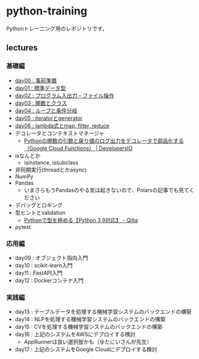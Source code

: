 # python-training

Pythonトレーニング用のレポジトリです。

## lectures

### 基礎編

- [day00 : 事前準備                      ](./doc/lecture/prepare/README.md)
- [day01 : 標準データ型                  ](./doc/lecture/std-data-type/README.md)
- [day02 : プログラム入出力・ファイル操作](./doc/lecture/input-output/README.md)
- [day03 : 関数とクラス                  ](./doc/lecture/function-class/README.md)
- [day04 : ループと条件分岐              ](./doc/lecture/for-if-else/README.md)
- [day05 : iteratorとgenerator           ](./doc/lecture/iterator-generator/README.md)
- [day06 : lambda式とmap, filter, reduce ](./doc/lecture/lambda/README.md)
- デコレータとコンテキストマネージャ
  - [Pythonの関数の引数と戻り値のログ出力をデコレータで部品化する（Google Cloud Functions） | DevelopersIO](https://dev.classmethod.jp/articles/python-decorator-log-gcf/)
- isなんとか
  - isinstance, issubclass
- 非同期実行(threadとかasync)
- NumPy
- Pandas
  - いまさらもうPandasのやる気は起きないので、Polarsの記事でも見てください
- デバッグとロギング
- 型ヒントとvalidation
  - [Pythonで型を極める【Python 3.9対応】 - Qiita](https://qiita.com/papi_tokei/items/bf652696d6b98f23565a)
- pytest

### 応用編

- day09 : オブジェクト指向入門
- day10 : scikit-learn入門
- day11 : FastAPI入門
- day12 : Dockerコンテナ入門

### 実践編

- day13 : テーブルデータを処理する機械学習システムのバックエンドの構築
- day14 : NLPを処理する機械学習システムのバックエンドの構築
- day15 : CVを処理する機械学習システムのバックエンドの構築
- day16 : 上記のシステムをAWSにデプロイする検討
  - AppRunnerは良い選択肢かも（ゆたにいさんが先生）
- day17 : 上記のシステムをGoogle Cloudにデプロイする検討
